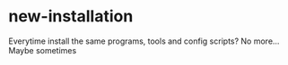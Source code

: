# new-installation
Everytime install the same programs, tools and config scripts? No more... Maybe sometimes
